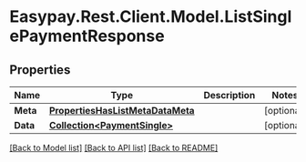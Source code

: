 # Easypay.Rest.Client.Model.ListSinglePaymentResponse

## Properties

Name | Type | Description | Notes
------------ | ------------- | ------------- | -------------
**Meta** | [**PropertiesHasListMetaDataMeta**](PropertiesHasListMetaDataMeta.md) |  | [optional] 
**Data** | [**Collection&lt;PaymentSingle&gt;**](PaymentSingle.md) |  | [optional] 

[[Back to Model list]](../README.md#documentation-for-models) [[Back to API list]](../README.md#documentation-for-api-endpoints) [[Back to README]](../README.md)

